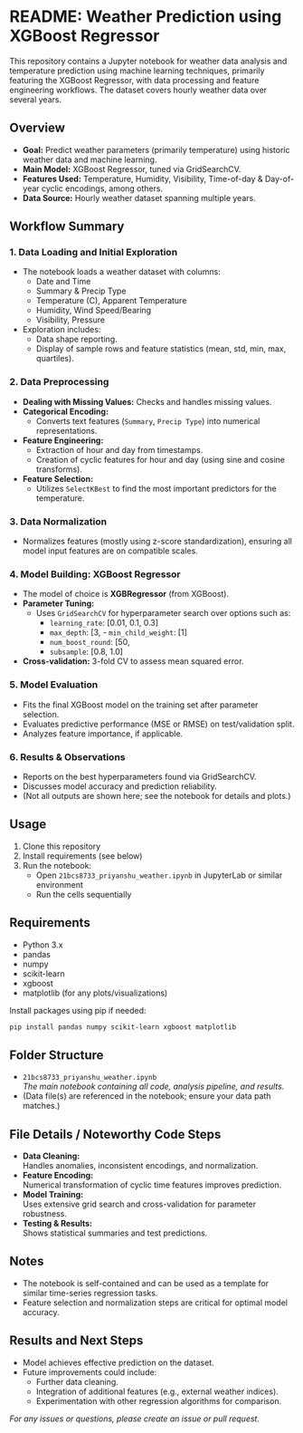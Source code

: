 # README: Weather Prediction using XGBoost Regressor

This repository contains a Jupyter notebook for weather data analysis and temperature prediction using machine learning techniques, primarily featuring the XGBoost Regressor, with data processing and feature engineering workflows. The dataset covers hourly weather data over several years.

## Overview

- **Goal:** Predict weather parameters (primarily temperature) using historic weather data and machine learning.
- **Main Model:** XGBoost Regressor, tuned via GridSearchCV.
- **Features Used:** Temperature, Humidity, Visibility, Time-of-day & Day-of-year cyclic encodings, among others.
- **Data Source:** Hourly weather dataset spanning multiple years.

## Workflow Summary

### 1. Data Loading and Initial Exploration

- The notebook loads a weather dataset with columns:
  - Date and Time
  - Summary & Precip Type
  - Temperature (C), Apparent Temperature
  - Humidity, Wind Speed/Bearing
  - Visibility, Pressure
- Exploration includes:
  - Data shape reporting.
  - Display of sample rows and feature statistics (mean, std, min, max, quartiles).

### 2. Data Preprocessing

- **Dealing with Missing Values:** Checks and handles missing values.
- **Categorical Encoding:**
  - Converts text features (`Summary`, `Precip Type`) into numerical representations.
- **Feature Engineering:**
  - Extraction of hour and day from timestamps.
  - Creation of cyclic features for hour and day (using sine and cosine transforms).
- **Feature Selection:**  
  - Utilizes `SelectKBest` to find the most important predictors for the temperature.

### 3. Data Normalization

- Normalizes features (mostly using z-score standardization), ensuring all model input features are on compatible scales.

### 4. Model Building: XGBoost Regressor

- The model of choice is **XGBRegressor** (from XGBoost).
- **Parameter Tuning:**
  - Uses `GridSearchCV` for hyperparameter search over options such as:
    - `learning_rate`: [0.01, 0.1, 0.3]
    - `max_depth`: [3,  - `min_child_weight`: [1]
    - `num_boost_round`: [50, 
    - `subsample`: [0.8, 1.0]
- **Cross-validation:** 3-fold CV to assess mean squared error.

### 5. Model Evaluation

- Fits the final XGBoost model on the training set after parameter selection.
- Evaluates predictive performance (MSE or RMSE) on test/validation split.
- Analyzes feature importance, if applicable.

### 6. Results & Observations

- Reports on the best hyperparameters found via GridSearchCV.
- Discusses model accuracy and prediction reliability.
- (Not all outputs are shown here; see the notebook for details and plots.)

## Usage

1. Clone this repository
2. Install requirements (see below)
3. Run the notebook:  
   - Open `21bcs8733_priyanshu_weather.ipynb` in JupyterLab or similar environment
   - Run the cells sequentially

## Requirements

- Python 3.x
- pandas
- numpy
- scikit-learn
- xgboost
- matplotlib (for any plots/visualizations)

Install packages using pip if needed:
```bash
pip install pandas numpy scikit-learn xgboost matplotlib
```

## Folder Structure

- `21bcs8733_priyanshu_weather.ipynb`  
  *The main notebook containing all code, analysis pipeline, and results.*
- (Data file(s) are referenced in the notebook; ensure your data path matches.)

## File Details / Noteworthy Code Steps

- **Data Cleaning:**  
  Handles anomalies, inconsistent encodings, and normalization.
- **Feature Encoding:**  
  Numerical transformation of cyclic time features improves prediction.
- **Model Training:**  
  Uses extensive grid search and cross-validation for parameter robustness.
- **Testing & Results:**  
  Shows statistical summaries and test predictions.

## Notes

- The notebook is self-contained and can be used as a template for similar time-series regression tasks.
- Feature selection and normalization steps are critical for optimal model accuracy.

## Results and Next Steps

- Model achieves effective prediction on the dataset.
- Future improvements could include:
  - Further data cleaning.
  - Integration of additional features (e.g., external weather indices).
  - Experimentation with other regression algorithms for comparison.

*For any issues or questions, please create an issue or pull request.*
